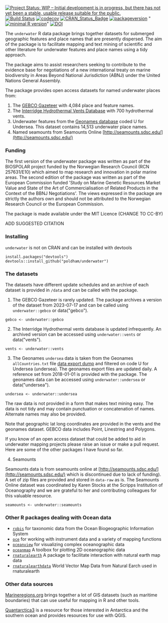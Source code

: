 [![Project Status: WIP – Initial development is in progress, but there has not yet been a stable, usable release suitable for the public.](http://www.repostatus.org/badges/latest/active.svg)](http://www.repostatus.org/#active)
[![Build Status](https://travis-ci.org/poldham/underwater.svg?branch=master)](https://travis-ci.org/poldham/underwater)
[![codecov](https://codecov.io/gh/poldham/underwater/branch/master/graph/badge.svg)](https://codecov.io/gh/poldham/underwater)
[![CRAN_Status_Badge](http://www.r-pkg.org/badges/version/underwater)](https://cran.r-project.org/package=underwater)
[![packageversion](https://img.shields.io/badge/Package%20version-0.1.0-orange.svg?style=flat-square)](commits/master)
"[![minimal R version](https://img.shields.io/badge/R%3E%3D-3.0.3-6666ff.svg)](https://cran.r-project.org/)"
[![DOI](https://zenodo.org/badge/120892550.svg)](https://zenodo.org/badge/latestdoi/120892550)

The `underwater` R data package brings together datasets for submerged geographic features and place names that are presently dispersed. The aim of the package is to facilitate mapping and text mining of scientific and other literature for underwater features and place names using a tidy approach. 

The package aims to assist researchers seeking to contribute to the evidence base for negotiations of a new international treaty on marine biodiversity in Areas Beyond National Jurisdiction (ABNJ) under the United Nations General Assembly. 

The package provides open access datasets for named underwater places from:

1. The [GEBCO Gazeteer](https://www.gebco.net/data_and_products/undersea_feature_names/) with 4,084 place and feature names.
2. The [Interridge Hydrothermal Vents Database](https://vents-data.interridge.org/) with 700 hydrothermal vents.
3. Underwater features from the [Geonames database](http://www.geonames.org/export/) coded U for Undersea. This dataset contains 14,513 underwater place names.
4. Named seamounts from Seamounts Online [http://seamounts.sdsc.edu/](http://seamounts.sdsc.edu/)

### Funding 

The first version of the underwater package was written as part of the BIOSPOLAR project funded by the Norwegian Research Council (RCN 257631/E10) which aimed to map research and innovation in polar marine areas. The second edition of the package was written as part of the European Commission funded 'Study on Marine Genetic Resources Market Value and State of the Art of Commercialisation of Related Products in the Context of the BBNJ Negotiations'. The views expressed in the package are strictly the authors own and should not be attributed to the Norwegian Research Council or the European Commission. 

The package is made available under the MIT Licence (CHANGE TO CC-BY)

ADD SUGGESTED CITATION

### Installing

`underwater` is not on CRAN and can be installed with devtools

```{r}
install.packages("devtools")
devtools::install_github("poldham/underwater")
```

### The datasets 

The datasets have different update schedules and an archive of each dataset is provided in `/data` and can be called with the package. 

1. The GEBCO Gazeteer is rarely updated. The package archives a version of the dataset from 2023-07-17 and can be called using `underwater::gebco` or data("gebco").

```{r}
gebco <- underwater::gebco
```

2. The Interridge Hydrothermal vents database is updated infrequently. An archived version can be accessed using `underwater::vents` or data("vents"). 

```{r}
vents <- underwater::vents
```

3. The Geonames `undersea` data is taken from the Geonames `allCountries.txt` file [data export dump](http://download.geonames.org/export/dump/) and filtered on code U for Undersea (undersea). The geonames export files are updated daily. A reference set from 2018-01-01 is provided with the package. The geonames data can be accessed using `underwater::undersea` or data("undersea").

```{r}
undersea <- underwater::undersea
```
The raw data is not provided in a form that makes text mining easy. The data is not tidy and may contain punctuation or concatenation of names. Alternate names may also be provided. 

Note that geographic lat long coordinates are provided in the vents and the geonames dataset. GEBCO data includes Point, Linestring and Polygons. 

If you know of an open access dataset that could be added to aid in underwater mapping projects please raise an issue or make a pull request. Here are some of the other packages I have found so far. 

4. Seamounts

Seamounts data is from seamounts online at [http://seamounts.sdsc.edu/](http://seamounts.sdsc.edu/) which is discontinued due to lack of funding). A set of zip files are provided and stored in `data-raw` as is. The Seamounts Online dataset was coordinated by Karen Stocks at the Scripps Institution of Oceanography and we are grateful to her and contributing colleagues for this valuable resource.

```{r}
seamounts <- underwater::seamounts
```

### Other R packages dealing with Ocean data

- [`robis`](https://github.com/iobis/robis) for taxonomic data from the Ocean Biogeographic Information System
- [`oce`](https://github.com/dankelley/oce) for working with instrument data and a variety of mapping functions
- [`oceanview`](https://github.com/cran/OceanView) for visualizing complex oceanographic data
- [`oceanmap`](https://github.com/cran/oceanmap) A toolbox for plotting 2D oceanographic data
- [`rnaturalearth`](https://github.com/ropenscilabs/rnaturalearth) A package to facilitate interaction with natural earth map data
- [`rnaturalearthdata`](https://github.com/ropenscilabs/rnaturalearthdata) World Vector Map Data from Natural Earch used in rnaturalearth

### Other data sources

[Marineregions.org](http://www.marineregions.org/downloads.php) brings together a lot of GIS datasets (such as maritime boundaries) that can use useful for mapping in R and other tools. 

[Quantarctica3](https://www.scar.org/general-scar-news/quantarctica3/) is a resource for those interested in Antarctica and the southern ocean and provides resources for use with QGIS. 
